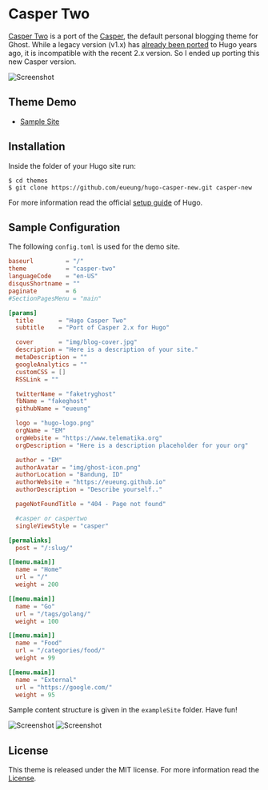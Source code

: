 # Casper Two

[Casper Two](https://github.com/eueung/hugo-casper-two) is a port of the [Casper](https://github.com/TryGhost/Casper), the default personal blogging theme for Ghost. While a legacy version (v1.x) has [already been ported](https://github.com/vjeantet/hugo-theme-casper) to Hugo years ago, it is incompatible with the recent 2.x version. So I ended up porting this new Casper version. 

![Screenshot](https://raw.githubusercontent.com/eueung/hugo-casper-two/master/images/screenshot.png)

## Theme Demo

- [Sample Site](//eueung.github.io/hugo-casper-new/)

## Installation

Inside the folder of your Hugo site run:

    $ cd themes
    $ git clone https://github.com/eueung/hugo-casper-new.git casper-new

For more information read the official [setup guide](//gohugo.io/overview/installing/) of Hugo.

## Sample Configuration

The following `config.toml` is used for the demo site. 

```toml
baseurl         = "/"
theme           = "casper-two"
languageCode    = "en-US"
disqusShortname = ""
paginate        = 6
#SectionPagesMenu = "main"

[params]
  title       = "Hugo Casper Two"
  subtitle    = "Port of Casper 2.x for Hugo"

  cover       = "img/blog-cover.jpg"
  description = "Here is a description of your site."
  metaDescription = ""
  googleAnalytics = ""
  customCSS = []
  RSSLink = ""

  twitterName = "faketryghost"
  fbName = "fakeghost"
  githubName = "eueung"

  logo = "hugo-logo.png"
  orgName = "EM"
  orgWebsite = "https://www.telematika.org"
  orgDescription = "Here is a description placeholder for your org"

  author = "EM"
  authorAvatar = "img/ghost-icon.png"
  authorLocation = "Bandung, ID"
  authorWebsite = "https://eueung.github.io"
  authorDescription = "Describe yourself.."

  pageNotFoundTitle = "404 - Page not found"

  #casper or caspertwo
  singleViewStyle = "casper"

[permalinks]
  post = "/:slug/"

[[menu.main]]
  name = "Home"
  url = "/"
  weight = 200

[[menu.main]]
  name = "Go"
  url = "/tags/golang/"
  weight = 100

[[menu.main]]
  name = "Food"
  url = "/categories/food/"
  weight = 99

[[menu.main]]
  name = "External"
  url = "https://google.com/"
  weight = 95
```

Sample content structure is given in the `exampleSite` folder. Have fun!

![Screenshot](https://raw.githubusercontent.com/eueung/hugo-casper-two/master/images/telematika1.jpg)
![Screenshot](https://raw.githubusercontent.com/eueung/hugo-casper-two/master/images/telematika2.jpg)

## License

This theme is released under the MIT license. For more information read the [License](//github.com/eueung/hugo-casper-two/blob/master/LICENSE.md).



